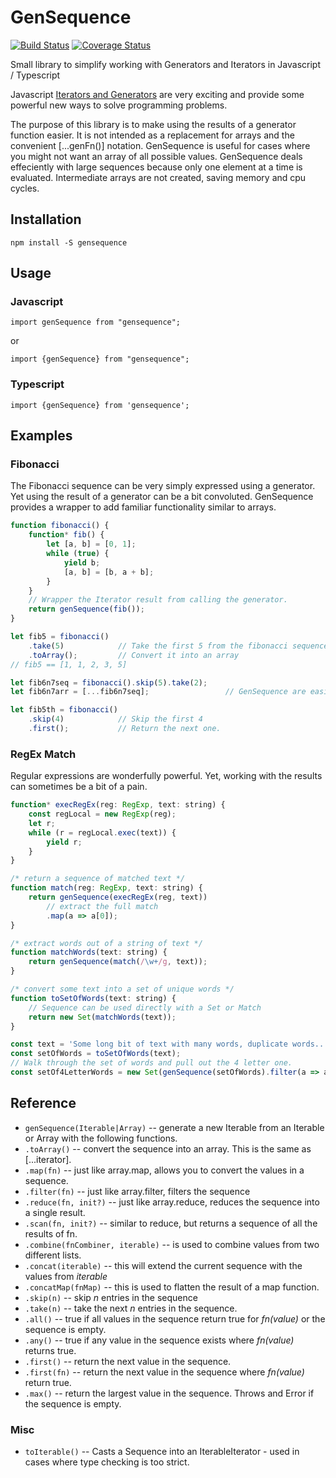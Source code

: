 # GenSequence

[![Build Status](https://travis-ci.org/Jason3S/GenSequence.svg?branch=master)](https://travis-ci.org/Jason3S/GenSequence)
[![Coverage Status](https://coveralls.io/repos/github/Jason3S/GenSequence/badge.svg?branch=master)](https://coveralls.io/github/Jason3S/GenSequence?branch=master)

Small library to simplify working with Generators and Iterators in Javascript / Typescript

Javascript [Iterators and Generators](https://developer.mozilla.org/en/docs/Web/JavaScript/Guide/Iterators_and_Generators)
are very exciting and provide some powerful new ways to solve programming problems.

The purpose of this library is to make using the results of a generator function easier.
It is not intended as a replacement for arrays and the convenient [...genFn()] notation.
GenSequence is useful for cases where you might not want an array of all possible values.
GenSequence deals effeciently with large sequences because only one element at a time is evaluated.
Intermediate arrays are not created, saving memory and cpu cycles.

## Installation

```
npm install -S gensequence
```

## Usage

### Javascript
```
import genSequence from "gensequence";
```
or
```
import {genSequence} from "gensequence";
```


### Typescript
```
import {genSequence} from 'gensequence';
```

## Examples

### Fibonacci
The Fibonacci sequence can be very simply expressed using a generator.  Yet using the result of a generator can be a bit convoluted.
GenSequence provides a wrapper to add familiar functionality similar to arrays.

```javascript
function fibonacci() {
    function* fib() {
        let [a, b] = [0, 1];
        while (true) {
            yield b;
            [a, b] = [b, a + b];
        }
    }
    // Wrapper the Iterator result from calling the generator.
    return genSequence(fib());
}

let fib5 = fibonacci()
    .take(5)            // Take the first 5 from the fibonacci sequence
    .toArray();         // Convert it into an array
// fib5 == [1, 1, 2, 3, 5]

let fib6n7seq = fibonacci().skip(5).take(2);
let fib6n7arr = [...fib6n7seq];                 // GenSequence are easily converted into arrays.

let fib5th = fibonacci()
    .skip(4)            // Skip the first 4
    .first();           // Return the next one.
```

### RegEx Match

Regular expressions are wonderfully powerful.  Yet, working with the results can sometimes be a bit of a pain.

```javascript
function* execRegEx(reg: RegExp, text: string) {
    const regLocal = new RegExp(reg);
    let r;
    while (r = regLocal.exec(text)) {
        yield r;
    }
}

/* return a sequence of matched text */
function match(reg: RegExp, text: string) {
    return genSequence(execRegEx(reg, text))
        // extract the full match
        .map(a => a[0]);
}

/* extract words out of a string of text */
function matchWords(text: string) {
    return genSequence(match(/\w+/g, text));
}

/* convert some text into a set of unique words */
function toSetOfWords(text: string) {
    // Sequence can be used directly with a Set or Match
    return new Set(matchWords(text));
}

const text = 'Some long bit of text with many words, duplicate words...';
const setOfWords = toSetOfWords(text);
// Walk through the set of words and pull out the 4 letter one.
const setOf4LetterWords = new Set(genSequence(setOfWords).filter(a => a.length === 4));

```


## Reference

- `genSequence(Iterable|Array)` -- generate a new Iterable from an Iterable or Array with the following functions.
- `.toArray()` -- convert the sequence into an array.  This is the same as [...iterator].
- `.map(fn)` -- just like array.map, allows you to convert the values in a sequence.
- `.filter(fn)` -- just like array.filter, filters the sequence
- `.reduce(fn, init?)` -- just like array.reduce, reduces the sequence into a single result.
- `.scan(fn, init?)` -- similar to reduce, but returns a sequence of all the results of fn.
- `.combine(fnCombiner, iterable)` -- is used to combine values from two different lists.
- `.concat(iterable)` -- this will extend the current sequence with the values from *iterable*
- `.concatMap(fnMap)` -- this is used to flatten the result of a map function.
- `.skip(n)` -- skip *n* entries in the sequence
- `.take(n)` -- take the next *n* entries in the sequence.
- `.all()` -- true if all values in the sequence return true for *fn(value)* or the sequence is empty.
- `.any()` -- true if any value in the sequence exists where *fn(value)* returns true.
- `.first()` -- return the next value in the sequence.
- `.first(fn)` -- return the next value in the sequence where *fn(value)* return true.
- `.max()` -- return the largest value in the sequence. Throws and Error if the sequence is empty.

### Misc
- `toIterable()` -- Casts a Sequence into an IterableIterator - used in cases where type checking is too strict.
